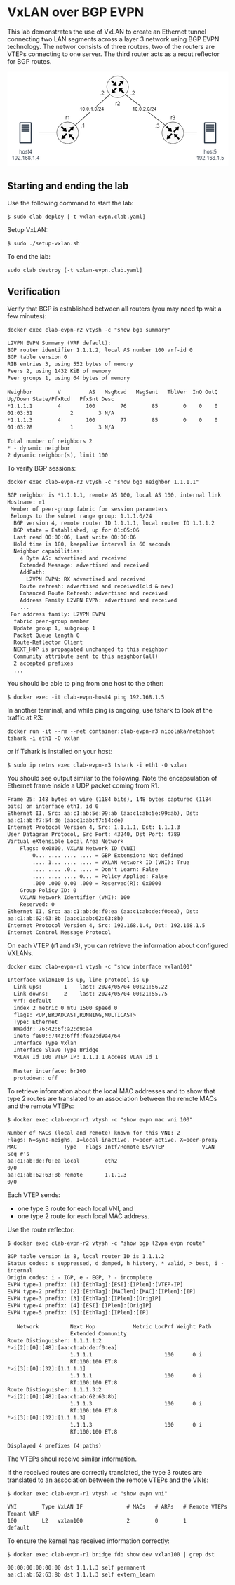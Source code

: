 # VxLAN over BGP EVPN

This lab demonstrates the use of VxLAN to create an Ethernet tunnel connecting two LAN segments across a layer 3 network using BGP EVPN technology. The networ consists of three routers, two of the routers are VTEPs connecting to one server. The third router acts as a reout reflector for BGP routes.

![EVPN](../img/evpn.png)

## Starting and ending the lab

Use the following command to start the lab:

```
$ sudo clab deploy [-t vxlan-evpn.clab.yaml]
```

Setup VxLAN:

```
$ sudo ./setup-vxlan.sh
```

To end the lab:

```
sudo clab destroy [-t vxlan-evpn.clab.yaml]
```


## Verification

Verify that BGP is established between all routers (you may need tp wait a few minutes):

```
docker exec clab-evpn-r2 vtysh -c "show bgp summary"
```

```
L2VPN EVPN Summary (VRF default):
BGP router identifier 1.1.1.2, local AS number 100 vrf-id 0
BGP table version 0
RIB entries 3, using 552 bytes of memory
Peers 2, using 1432 KiB of memory
Peer groups 1, using 64 bytes of memory

Neighbor        V         AS   MsgRcvd   MsgSent   TblVer  InQ OutQ  Up/Down State/PfxRcd   PfxSnt Desc
*1.1.1.1        4        100        76        85        0    0    0 01:03:31            2        3 N/A
*1.1.1.3        4        100        77        85        0    0    0 01:03:28            1        3 N/A

Total number of neighbors 2
* - dynamic neighbor
2 dynamic neighbor(s), limit 100
```

To verify BGP sessions:

```
docker exec clab-evpn-r2 vtysh -c "show bgp neighbor 1.1.1.1"
```

```
BGP neighbor is *1.1.1.1, remote AS 100, local AS 100, internal link
Hostname: r1
 Member of peer-group fabric for session parameters
 Belongs to the subnet range group: 1.1.1.0/24
  BGP version 4, remote router ID 1.1.1.1, local router ID 1.1.1.2
  BGP state = Established, up for 01:05:06
  Last read 00:00:06, Last write 00:00:06
  Hold time is 180, keepalive interval is 60 seconds
  Neighbor capabilities:
    4 Byte AS: advertised and received
    Extended Message: advertised and received
    AddPath:
      L2VPN EVPN: RX advertised and received
    Route refresh: advertised and received(old & new)
    Enhanced Route Refresh: advertised and received
    Address Family L2VPN EVPN: advertised and received
    ...
 For address family: L2VPN EVPN
  fabric peer-group member
  Update group 1, subgroup 1
  Packet Queue length 0
  Route-Reflector Client
  NEXT_HOP is propagated unchanged to this neighbor
  Community attribute sent to this neighbor(all)
  2 accepted prefixes
  ...
```


You should be able to ping from one host to the other:

```
$ docker exec -it clab-evpn-host4 ping 192.168.1.5
```


In another terminal, and while ping is ongoing, use tshark to look at the traffic at R3:

```
docker run -it --rm --net container:clab-evpn-r3 nicolaka/netshoot tshark -i eth1 -O vxlan
```
or if Tshark is installed on your host:

```
$ sudo ip netns exec clab-evpn-r3 tshark -i eth1 -O vxlan
```

You should see output similar to the following. Note the encapsulation of Ethernet frame inside a UDP packet coming from R1.

```
Frame 25: 148 bytes on wire (1184 bits), 148 bytes captured (1184 bits) on interface eth1, id 0
Ethernet II, Src: aa:c1:ab:5e:99:ab (aa:c1:ab:5e:99:ab), Dst: aa:c1:ab:f7:54:de (aa:c1:ab:f7:54:de)
Internet Protocol Version 4, Src: 1.1.1.1, Dst: 1.1.1.3
User Datagram Protocol, Src Port: 43240, Dst Port: 4789
Virtual eXtensible Local Area Network
    Flags: 0x0800, VXLAN Network ID (VNI)
        0... .... .... .... = GBP Extension: Not defined
        .... 1... .... .... = VXLAN Network ID (VNI): True
        .... .... .0.. .... = Don't Learn: False
        .... .... .... 0... = Policy Applied: False
        .000 .000 0.00 .000 = Reserved(R): 0x0000
    Group Policy ID: 0
    VXLAN Network Identifier (VNI): 100
    Reserved: 0
Ethernet II, Src: aa:c1:ab:de:f0:ea (aa:c1:ab:de:f0:ea), Dst: aa:c1:ab:62:63:8b (aa:c1:ab:62:63:8b)
Internet Protocol Version 4, Src: 192.168.1.4, Dst: 192.168.1.5
Internet Control Message Protocol
```

On each VTEP (r1 and r3), you can retrieve the information about configured VXLANs.

```
docker exec clab-evpn-r1 vtysh -c "show interface vxlan100"
```

```
Interface vxlan100 is up, line protocol is up
  Link ups:       1    last: 2024/05/04 00:21:56.22
  Link downs:     2    last: 2024/05/04 00:21:55.75
  vrf: default
  index 2 metric 0 mtu 1500 speed 0
  flags: <UP,BROADCAST,RUNNING,MULTICAST>
  Type: Ethernet
  HWaddr: 76:42:6f:a2:d9:a4
  inet6 fe80::7442:6fff:fea2:d9a4/64
  Interface Type Vxlan
  Interface Slave Type Bridge
  VxLAN Id 100 VTEP IP: 1.1.1.1 Access VLAN Id 1

  Master interface: br100
  protodown: off
```

To retrieve information about the local MAC addresses and to show that type 2 routes are translated to an association between the remote MACs and the remote VTEPs:

```
$ docker exec clab-evpn-r1 vtysh -c "show evpn mac vni 100"
```

```
Number of MACs (local and remote) known for this VNI: 2
Flags: N=sync-neighs, I=local-inactive, P=peer-active, X=peer-proxy
MAC               Type   Flags Intf/Remote ES/VTEP            VLAN  Seq #'s
aa:c1:ab:de:f0:ea local        eth2                                 0/0
aa:c1:ab:62:63:8b remote       1.1.1.3                              0/0
```

Each VTEP sends:

- one type 3 route for each local VNI, and
- one type 2 route for each local MAC address.

Use the route reflector:

```
$ docker exec clab-evpn-r2 vtysh -c "show bgp l2vpn evpn route"
```

```
BGP table version is 8, local router ID is 1.1.1.2
Status codes: s suppressed, d damped, h history, * valid, > best, i - internal
Origin codes: i - IGP, e - EGP, ? - incomplete
EVPN type-1 prefix: [1]:[EthTag]:[ESI]:[IPlen]:[VTEP-IP]
EVPN type-2 prefix: [2]:[EthTag]:[MAClen]:[MAC]:[IPlen]:[IP]
EVPN type-3 prefix: [3]:[EthTag]:[IPlen]:[OrigIP]
EVPN type-4 prefix: [4]:[ESI]:[IPlen]:[OrigIP]
EVPN type-5 prefix: [5]:[EthTag]:[IPlen]:[IP]

   Network          Next Hop            Metric LocPrf Weight Path
                    Extended Community
Route Distinguisher: 1.1.1.1:2
*>i[2]:[0]:[48]:[aa:c1:ab:de:f0:ea]
                    1.1.1.1                       100      0 i
                    RT:100:100 ET:8
*>i[3]:[0]:[32]:[1.1.1.1]
                    1.1.1.1                       100      0 i
                    RT:100:100 ET:8
Route Distinguisher: 1.1.1.3:2
*>i[2]:[0]:[48]:[aa:c1:ab:62:63:8b]
                    1.1.1.3                       100      0 i
                    RT:100:100 ET:8
*>i[3]:[0]:[32]:[1.1.1.3]
                    1.1.1.3                       100      0 i
                    RT:100:100 ET:8

Displayed 4 prefixes (4 paths)
```

The VTEPs shoul receive similar information.


If the received routes are correctly translated, the type 3 routes are translated to an association between the remote VTEPs and the VNIs:

```
$ docker exec clab-evpn-r1 vtysh -c "show evpn vni"
```

```
VNI        Type VxLAN IF              # MACs   # ARPs   # Remote VTEPs  Tenant VRF
100        L2   vxlan100              2        0        1               default
```


To ensure the kernel has received information correctly:

```
$ docker exec clab-evpn-r1 bridge fdb show dev vxlan100 | grep dst
```

```
00:00:00:00:00:00 dst 1.1.1.3 self permanent
aa:c1:ab:62:63:8b dst 1.1.1.3 self extern_learn
```
